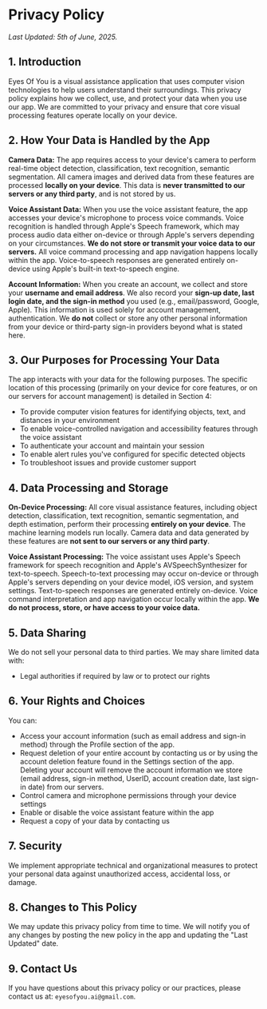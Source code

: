 # Privacy Policy

*Last Updated: 5th of June, 2025.*

## 1. Introduction
Eyes Of You is a visual assistance application that uses computer vision technologies to help users understand their surroundings. This privacy policy explains how we collect, use, and protect your data when you use our app. We are committed to your privacy and ensure that core visual processing features operate locally on your device.

## 2. How Your Data is Handled by the App
**Camera Data:** The app requires access to your device's camera to perform real-time object detection, classification, text recognition, semantic segmentation. All camera images and derived data from these features are processed **locally on your device**. This data is **never transmitted to our servers or any third party**, and is not stored by us.

**Voice Assistant Data:** When you use the voice assistant feature, the app accesses your device's microphone to process voice commands. Voice recognition is handled through Apple's Speech framework, which may process audio data either on-device or through Apple's servers depending on your circumstances. **We do not store or transmit your voice data to our servers.** All voice command processing and app navigation happens locally within the app. Voice-to-speech responses are generated entirely on-device using Apple's built-in text-to-speech engine.

**Account Information:** When you create an account, we collect and store your **username and email address**. We also record your **sign-up date, last login date, and the sign-in method** you used (e.g., email/password, Google, Apple). This information is used solely for account management, authentication. We **do not** collect or store any other personal information from your device or third-party sign-in providers beyond what is stated here.

## 3. Our Purposes for Processing Your Data
The app interacts with your data for the following purposes. The specific location of this processing (primarily on your device for core features, or on our servers for account management) is detailed in Section 4:

*   To provide computer vision features for identifying objects, text, and distances in your environment
*   To enable voice-controlled navigation and accessibility features through the voice assistant
*   To authenticate your account and maintain your session
*   To enable alert rules you've configured for specific detected objects
*   To troubleshoot issues and provide customer support

## 4. Data Processing and Storage
**On-Device Processing:** All core visual assistance features, including object detection, classification, text recognition, semantic segmentation, and depth estimation, perform their processing **entirely on your device**. The machine learning models run locally. Camera data and data generated by these features are **not sent to our servers or any third party**.

**Voice Assistant Processing:** The voice assistant uses Apple's Speech framework for speech recognition and Apple's AVSpeechSynthesizer for text-to-speech. Speech-to-text processing may occur on-device or through Apple's servers depending on your device model, iOS version, and system settings. Text-to-speech responses are generated entirely on-device. Voice command interpretation and app navigation occur locally within the app. **We do not process, store, or have access to your voice data.**

## 5. Data Sharing
We do not sell your personal data to third parties. We may share limited data with:
*   Legal authorities if required by law or to protect our rights

## 6. Your Rights and Choices
You can:
*    Access your account information (such as email address and sign-in method) through the Profile section of the app.
*    Request deletion of your entire account by contacting us or by using the account deletion feature found in the Settings section of the app. Deleting your account will remove the account information we store (email address, sign-in method, UserID, account creation date, last sign-in date) from our servers.
*   Control camera and microphone permissions through your device settings
*   Enable or disable the voice assistant feature within the app
*   Request a copy of your data by contacting us

## 7. Security
We implement appropriate technical and organizational measures to protect your personal data against unauthorized access, accidental loss, or damage.

## 8. Changes to This Policy
We may update this privacy policy from time to time. We will notify you of any changes by posting the new policy in the app and updating the "Last Updated" date.

## 9. Contact Us
If you have questions about this privacy policy or our practices, please contact us at: `eyesofyou.ai@gmail.com`.
